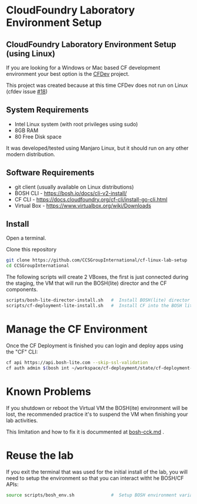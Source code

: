 # CloudFoundry Laboratory Environment Setup

CloudFoundry Laboratory Environment Setup (using Linux)
----

If you are looking for a Windows or Mac based CF development environment your best option is the [CFDev] project.

This project was created because at this time CFDev does not run on Linux (cfdev issue [#18])

## System Requirements

- Intel Linux system (with root privileges using sudo)
- 8GB RAM
- 80 Free Disk space

It was developed/tested using Manjaro Linux, but it should run on any other modern distribution.

## Software Requirements

- git client (usually available on Linux distributions)
- BOSH CLI - https://bosh.io/docs/cli-v2-install/
- CF CLI - https://docs.cloudfoundry.org/cf-cli/install-go-cli.html
- Virtual Box - https://www.virtualbox.org/wiki/Downloads


## Install

Open a terminal.

Clone this repository

```bash
git clone https://github.com/CCSGroupInternational/cf-linux-lab-setup
cd CCSGroupInternational
```

The following scripts will create 2 VBoxes, the first is just connected during the staging, the VM that will run the BOSH(lite) director and the CF components.

```bash
scripts/bosh-lite-director-install.sh   #  Install BOSH(lite) director into a VirtualBox VM
scripts/cf-deployment-lite-install.sh   #  Install CF into the BOSH lite VM
```

# Manage the CF Environment
Once the CF Deployment is finished you can login and deploy apps using the "CF" CLI:

```bash
cf api https://api.bosh-lite.com --skip-ssl-validation
cf auth admin $(bosh int ~/workspace/cf-deployment/state/cf-deployment-vars.yml --path /cf_admin_password)
```

# Known Problems
If you shutdown or reboot the Virtual VM the BOSH(ite) environment will be lost, the recommended practice it's to suspend the VM when finishing your lab activities.

This limitation and how to fix it is docummented at [bosh-cck.md] .

# Reuse the lab
If you exit the terminal that was used for the initial install of the lab, you will need to setup the environment so that you can interact witht he BOSH/CF APIs:

```bash
source scripts/bosh_env.sh              #  Setup BOSH environment variables
```
[bosh-cck.md]: https://github.com/cloudfoundry/bosh-lite/blob/master/docs/bosh-cck.md
[CFDEV]: https://github.com/cloudfoundry-incubator/cfdev
[#18]: https://github.com/cloudfoundry-incubator/cfdev/issues/18